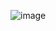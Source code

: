 ![image](https://user-images.githubusercontent.com/60841283/117340931-1f2d9680-aebf-11eb-900c-99ae49ac2448.png)
